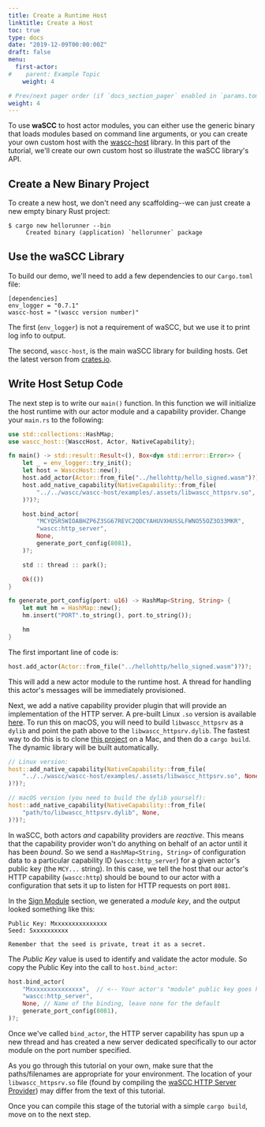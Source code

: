 ```yaml
---
title: Create a Runtime Host
linktitle: Create a Host
toc: true
type: docs
date: "2019-12-09T00:00:00Z"
draft: false
menu:
  first-actor:
#    parent: Example Topic
    weight: 4

# Prev/next pager order (if `docs_section_pager` enabled in `params.toml`)
weight: 4
---
```


To use **waSCC** to host actor modules, you can either use the generic binary that loads modules based on command line arguments, or you can create your own custom host with the [wascc-host](https://github.com/wascc/wascc-host) library. In this part of the tutorial, we'll create our own custom host so illustrate the waSCC library's API. 

## Create a New Binary Project
To create a new host, we don't need any scaffolding--we can just create a new empty binary Rust project:

```shell
$ cargo new hellorunner --bin
     Created binary (application) `hellorunner` package
```

## Use the waSCC Library
To build our demo, we'll need to add a few dependencies to our `Cargo.toml` file:

```
[dependencies]
env_logger = "0.7.1"
wascc-host = "(wascc version number)"
```

The first (`env_logger`) is not a requirement of waSCC, but we use it to print log info to output.

The second, `wascc-host`, is the main waSCC library for building hosts. Get the latest verson from [crates.io](https://crates.io/crates/wascc-host).

## Write Host Setup Code

The next step is to write our `main()` function. In this function we will initialize the host runtime with our actor module and a capability provider. Change your `main.rs` to the following:

```rust
use std::collections::HashMap;
use wascc_host::{WasccHost, Actor, NativeCapability};

fn main() -> std::result::Result<(), Box<dyn std::error::Error>> {
    let _ = env_logger::try_init();
    let host = WasccHost::new();
    host.add_actor(Actor::from_file("../hellohttp/hello_signed.wasm")?)?;
    host.add_native_capability(NativeCapability::from_file(
        "../../wascc/wascc-host/examples/.assets/libwascc_httpsrv.so", None,
    )?)?;

    host.bind_actor(
        "MCYQSR5WIOABHZP6Z3SG67REVC2QDCYAHUVXHUSSLFWNO55OZ3O33MKR",
        "wascc:http_server",
        None,
        generate_port_config(8081),
    )?;

    std :: thread :: park();

    Ok(())
}

fn generate_port_config(port: u16) -> HashMap<String, String> {
    let mut hm = HashMap::new();
    hm.insert("PORT".to_string(), port.to_string());

    hm
}
```

The first important line of code is:

```rust
host.add_actor(Actor::from_file("../hellohttp/hello_signed.wasm")?)?;
```

This will add a new actor module to the runtime host. A thread for handling this actor's messages will be immediately provisioned.

Next, we add a native capability provider plugin that will provide an implementation of the HTTP server. A pre-built Linux `.so` version is available [here](https://github.com/wascc/wascc-host/tree/master/examples/.assets). To run this on macOS, you will need to build `libwascc_httpsrv` as a `dylib` and point the path above to the `libwascc_httpsrv.dylib`. The fastest way to do this is to clone [this project](https://github.com/wascc/http-server-provider) on a Mac, and then do a `cargo build`. The dynamic library will be built automatically.

```rust
// Linux version:
host::add_native_capability(NativeCapability::from_file(
    "../../wascc/wascc-host/examples/.assets/libwascc_httpsrv.so", None,
)?)?;

// macOS version (you need to build the dylib yourself):
host::add_native_capability(NativeCapability::from_file(
    "path/to/libwascc_httpsrv.dylib", None,
)?)?;
```

In waSCC, both actors _and_ capability providers are _reactive_. This means that the capability provider won't do anything on behalf of an actor until it has been _bound_. So we send a `HashMap<String, String>` of configuration data to a particular capability ID (`wascc:http_server`) for a given actor's public key (the `MCY...` string). In this case, we tell the host that our actor's HTTP capability (`wascc:http`) should be bound to our actor with a configuration that sets it up to listen for HTTP requests on port `8081`.

In the [Sign Module](sign_module.md) section, we generated a _module key_, and the output looked something like this:

```
Public Key: Mxxxxxxxxxxxxxxx
Seed: Sxxxxxxxxxx

Remember that the seed is private, treat it as a secret.
```

The _Public Key_ value is used to identify and validate the actor module. So copy the Public Key into the call to `host.bind_actor`:

```rust
host.bind_actor(
    "Mxxxxxxxxxxxxxxx",  // <-- Your actor's "module" public key goes here
    "wascc:http_server",
    None, // Name of the binding, leave none for the default
    generate_port_config(8081),
)?;
```

Once we've called `bind_actor`, the HTTP server capability has spun up a new thread and has created a new server dedicated specifically to our actor module on the port number specified.

As you go through this tutorial on your own, make sure that the paths/filenames are appropriate for your environment. The location of your `libwascc_httpsrv.so` file (found by compiling the [waSCC HTTP Server Provider](https://github.com/wascc/http-server-provider)) may differ from the text of this tutorial.

Once you can compile this stage of the tutorial with a simple `cargo build`, move on to the next step.
